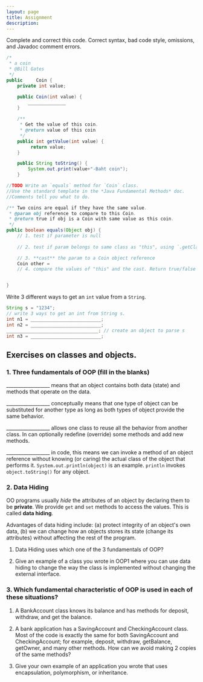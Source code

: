 ```yaml
---
layout: page
title: Assignment
description: 
---
```


Complete and correct this code. Correct syntax, bad code style, omissions, and Javadoc comment errors.
```java
/*
 * a coin
 * @Bill Gates
 */
public     Coin {
    private int value;

    public Coin(int value) {
        ______________
    }

    /**
     * Get the value of this coin.
     * @return value of this coin
     */
    public int getValue(int value) {
         return value;
    }

    public String toString() {
        System.out.print(value+"-Baht coin");
    }

//TODO Write an `equals` method for `Coin` class.
//Use the standard template in the *Java Fundamental Methods* doc.
//Comments tell you what to do.

/** Two coins are equal if they have the same value.
 * @param obj reference to compare to this Coin.
 * @return true if obj is a Coin with same value as this coin.
 */
public boolean equals(Object obj) {
    // 1. test if parameter is null
    
    // 2. test if param belongs to same class as "this", using `.getClass()`

    // 3. **cast** the param to a Coin object reference
    Coin other = 
    // 4. compare the values of "this" and the cast. Return true/false


}
```

Write 3 different ways to get an `int` value from a `String`.
```java
String s = "1234";
// write 3 ways to get an int from String s.
int n1 = __________________________;
int n2 = __________________________;
__________________________________; // create an object to parse s
int n3 = __________________________;
```

## Exercises on classes and objects. 

### 1. Three fundamentals of OOP (fill in the blanks)

__________________ means that an object contains both data (state) and methods that operate on the data.

__________________ conceptually means that one type of object can be substituted for another type as long
as both types of object provide the same behavior.

__________________ allows one class to reuse all the behavior from another class. In can optionally redefine (override) some methods and add new methods.

__________________ in code, this means we can invoke a method of an object reference without knowing (or caring) the actual class of the object that performs it.  `System.out.println(object)` is an example.  `println` invokes `object.toString()` for any object.


### 2. Data Hiding

OO programs usually *hide* the attributes of an object by declaring them to be **private**.
We provide `get` and `set` methods to access the values.
This is called **data hiding**.

Advantages of data hiding include: (a) protect integrity of an object's own data, 
(b) we can change how an objects stores its state (change its attributes) without affecting the rest of the program.

1. Data Hiding uses which one of the 3 fundamentals of OOP?

2. Give an example of a class you wrote in OOP1 where you can use data hiding to change
the way the class is implemented without changing the external interface.


### 3. Which fundamental characteristic of OOP is used in each of these situations?

1. A BankAccount class knows its balance and has methods for deposit, withdraw, and get the balance.

2. A bank application has a SavingAccount and CheckingAccount class.  Most of the code is exactly the same for both SavingAccount and CheckingAccount; for example, deposit, withdraw, getBalance, getOwner, and many other methods.  How can we avoid making 2 copies of the same methods?

3. Give your own example of an application you wrote that uses encapsulation, polymorphism, or inheritance.
